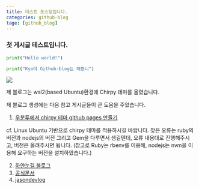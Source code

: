 ```yaml
---
title: 테스트 포스팅입니다.
categories: github-blog
tage: [github_blog]
---
```

### 첫 게시글 테스트입니다.

```python
print("Hello world!")

print("Kyo야 Github-blog는 해봤니")
```

![](https://i.namu.wiki/i/n0NhTbSTkXkqiADLqUgSTTl7FyPyXo0HiVZxPzQZ4jIrCqozdavjirgOZSQCz40f8VeYjBRepd7vfV-qe-rRiQ.webp)

제 블로그는 wsl2(based Ubuntu)환경에 Chirpy 테마를 올렸습니다.

제 블로그 생성에는 다음 참고 게시글들이 큰 도움을 주었습니다.

01. [우분투에서 chirpy 테마 github pages 만들기](https://dapin1490.github.io/satinbower/posts/make-github-pages/)

cf. Linux Ubuntu 기반으로 chirpy 테마를 적용하시길 바랍니다. 잦은 오류는 ruby의 버전과 nodejs의 버전 그리고 Gem을 다루면서 생길텐데, 오류 내용대로 진행해주시고, 버전은 올려주시면 됩니다.
(참고로 Ruby는 rbenv를 이용해, nodejs는 nvm을 이용해 요구하는 버전을 설치하였습니다.)

02. [하얀눈길 블로그](https://www.irgroup.org/)
03. [공식문서](https://chirpy.cotes.page/posts/write-a-new-post/) 
04. [jasondevlog](https://jason9288.github.io/posts/github_blog_4/) 